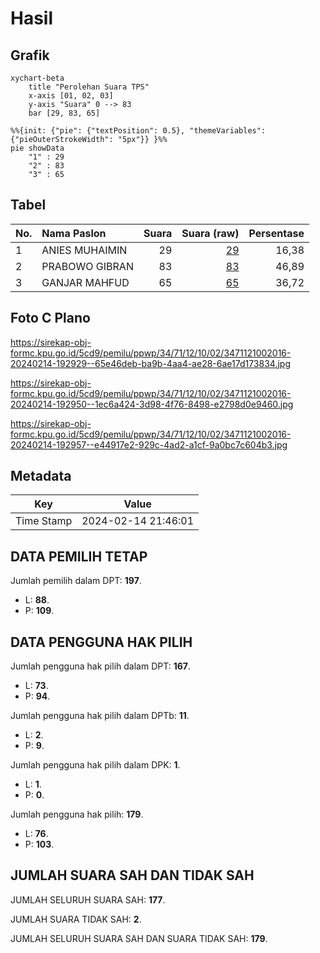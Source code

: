 # Hasil

## Grafik

```mermaid
xychart-beta
    title "Perolehan Suara TPS"
    x-axis [01, 02, 03]
    y-axis "Suara" 0 --> 83
    bar [29, 83, 65]
```

```mermaid
%%{init: {"pie": {"textPosition": 0.5}, "themeVariables": {"pieOuterStrokeWidth": "5px"}} }%%
pie showData
    "1" : 29
    "2" : 83
    "3" : 65
```

## Tabel

| No. | Nama Paslon    | Suara | Suara (raw) | Persentase |
|:--- |:-------------- | -----:| -----------:| ----------:|
| 1   | ANIES MUHAIMIN | 29    | [29][p-1]   | 16,38      |
| 2   | PRABOWO GIBRAN | 83    | [83][p-2]   | 46,89      |
| 3   | GANJAR MAHFUD  | 65    | [65][p-3]   | 36,72      |


[p-1]: https://github.com/gigit-pemilu/pemilu-2024-34-di-yogyakarta/blob/main/pilpres/hitung-suara/sub/34-di-yogyakarta/sub/71-kota-yogyakarta/sub/12-mergangsan/sub/1002-wirogunan/sub/016-tps/sub/paslon-1.txt
[p-2]: https://github.com/gigit-pemilu/pemilu-2024-34-di-yogyakarta/blob/main/pilpres/hitung-suara/sub/34-di-yogyakarta/sub/71-kota-yogyakarta/sub/12-mergangsan/sub/1002-wirogunan/sub/016-tps/sub/paslon-2.txt
[p-3]: https://github.com/gigit-pemilu/pemilu-2024-34-di-yogyakarta/blob/main/pilpres/hitung-suara/sub/34-di-yogyakarta/sub/71-kota-yogyakarta/sub/12-mergangsan/sub/1002-wirogunan/sub/016-tps/sub/paslon-3.txt

## Foto C Plano

https://sirekap-obj-formc.kpu.go.id/5cd9/pemilu/ppwp/34/71/12/10/02/3471121002016-20240214-192929--65e46deb-ba9b-4aa4-ae28-6ae17d173834.jpg

https://sirekap-obj-formc.kpu.go.id/5cd9/pemilu/ppwp/34/71/12/10/02/3471121002016-20240214-192950--1ec6a424-3d98-4f76-8498-e2798d0e9460.jpg

https://sirekap-obj-formc.kpu.go.id/5cd9/pemilu/ppwp/34/71/12/10/02/3471121002016-20240214-192957--e44917e2-929c-4ad2-a1cf-9a0bc7c604b3.jpg


## Metadata

| Key        | Value               |
| ---------- | ------------------- |
| Time Stamp | 2024-02-14 21:46:01 |


## DATA PEMILIH TETAP

Jumlah pemilih dalam DPT: **197**.
 * L: **88**.
 * P: **109**.

## DATA PENGGUNA HAK PILIH

Jumlah pengguna hak pilih dalam DPT: **167**.
 * L: **73**.
 * P: **94**.

Jumlah pengguna hak pilih dalam DPTb: **11**.
 * L: **2**.
 * P: **9**.

Jumlah pengguna hak pilih dalam DPK: **1**.
 * L: **1**.
 * P: **0**.

Jumlah pengguna hak pilih: **179**.
 * L: **76**.
 * P: **103**.

## JUMLAH SUARA SAH DAN TIDAK SAH

JUMLAH SELURUH SUARA SAH: **177**.

JUMLAH SUARA TIDAK SAH: **2**.

JUMLAH SELURUH SUARA SAH DAN SUARA TIDAK SAH: **179**.


